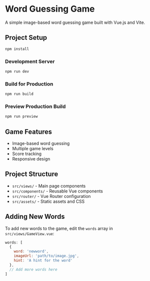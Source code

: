 # Word Guessing Game

A simple image-based word guessing game built with Vue.js and Vite.

## Project Setup

```sh
npm install
```

### Development Server

```sh
npm run dev
```

### Build for Production

```sh
npm run build
```

### Preview Production Build

```sh
npm run preview
```

## Game Features

- Image-based word guessing
- Multiple game levels
- Score tracking
- Responsive design

## Project Structure

- `src/views/` - Main page components
- `src/components/` - Reusable Vue components
- `src/router/` - Vue Router configuration
- `src/assets/` - Static assets and CSS

## Adding New Words

To add new words to the game, edit the `words` array in `src/views/GameView.vue`:

```js
words: [
  {
    word: 'newword',
    imageUrl: 'path/to/image.jpg',
    hint: 'A hint for the word'
  },
  // Add more words here
]
```
